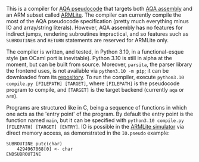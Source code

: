 This is a compiler for [AQA pseudocode](https://filestore.aqa.org.uk/resources/computing/AQA-8520-TG-PC.PDF) that targets both [AQA assembly](https://filestore.aqa.org.uk/resources/computing/AQA-75162-75172-ALI.PDF) and an ARM subset called [ARMLite](https://peterhigginson.co.uk/ARMlite/Programming%20reference%20manual_v1_2.pdf). The compiler can currently compile the most of the AQA pseudocode specification (pretty much everything minus IO and array/string literals). However, AQA assembly has no features for indirect jumps, rendering subroutines impractical, and so features such as `SUBROUTINE`s and `RETURN` statements are reserved for ARMLite only.

The compiler is written, and tested, in Python 3.10, in a functional-esque style (an OCaml port is inevitable). Python 3.10 is still in alpha at the moment, but can be built from source. Moreover, `parsita`, the parser library the frontend uses, is not available via `python3.10 -m pip`; it can be downloaded from its [repository](https://github.com/drhagen/parsita). To run the compiler, execute `python3.10 compile.py [FILEPATH] [TARGET]`, where `[FILEPATH]` is the pseudocode program to compile, and `[TARGET]` is the target backend (currently `aqa` or `arm`).

Programs are structured like in C, being a sequence of functions in which one acts as the 'entry point' of the program. By default the entry point is the function named `main`, but it can be specified with `python3.10 compile.py [FILEPATH] [TARGET] [ENTRY]`. IO is possible in the [ARMLite simulator](https://www.peterhigginson.co.uk/ARMlite/) via direct memory access, as demonstrated in the `IO.pseudo` example:

```
SUBROUTINE putc(char)
    4294967068[0] <- char
ENDSUBROUTINE
```